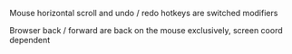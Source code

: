 Mouse horizontal scroll and undo / redo hotkeys are switched modifiers

Browser back / forward are back on the mouse exclusively, screen coord dependent